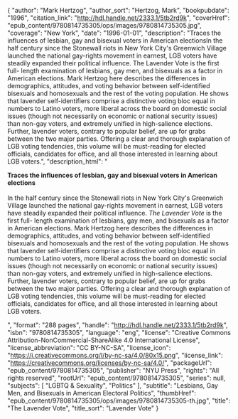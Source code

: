 {
  "author": "Mark Hertzog",
  "author_sort": "Hertzog, Mark",
  "bookpubdate": "1996",
  "citation_link": "http://hdl.handle.net/2333.1/5tb2rd9k",
  "coverHref": "epub_content/9780814735305/ops/images/9780814735305.jpg",
  "coverage": "New York",
  "date": "1996-01-01",
  "description": "Traces the influences of lesbian, gay and bisexual voters in American electionsIn the half century since the Stonewall riots in New York City's Greenwich Village launched the national gay-rights movement in earnest, LGB voters have steadily expanded their political influence. The Lavender Vote is the first full- length examination of lesbians, gay men, and bisexuals as a factor in American elections. Mark Hertzog here describes the differences in demographics, attitudes, and voting behavior between self-identified bisexuals and homosexuals and the rest of the voting population. He shows that lavender self-identifiers comprise a distinctive voting bloc equal in numbers to Latino voters, more liberal across the board on domestic social issues (though not necessarily on economic or national security issues) than non-gay voters, and extremely unified in high-salience elections. Further, lavender voters, contrary to popular belief, are up for grabs between the two major parties. Offering a clear and thorough explanation of LGB voting tendencies, this volume will be must-reading for elected officials, candidates for office, and all those interested in learning about LGB voters.",
  "description_html": "<p><b>Traces the influences of lesbian, gay and bisexual voters in American elections</b><br><br>In the half century since the Stonewall riots in New York City's Greenwich Village launched the national gay-rights movement in earnest, LGB voters have steadily expanded their political influence. <i>The Lavender Vote</i> is the first full- length examination of lesbians, gay men, and bisexuals as a factor in American elections. Mark Hertzog here describes the differences in demographics, attitudes, and voting behavior between self-identified bisexuals and homosexuals and the rest of the voting population. He shows that lavender self-identifiers comprise a distinctive voting bloc equal in numbers to Latino voters, more liberal across the board on domestic social issues (though not necessarily on economic or national security issues) than non-gay voters, and extremely unified in high-salience elections. Further, lavender voters, contrary to popular belief, are up for grabs between the two major parties. Offering a clear and thorough explanation of LGB voting tendencies, this volume will be must-reading for elected officials, candidates for office, and all those interested in learning about LGB voters.</p>",
  "format": "288 pages",
  "handle": "http://hdl.handle.net/2333.1/5tb2rd9k",
  "isbn": "9780814735305",
  "language": "eng",
  "license": "Creative Commons Attribution-NonCommercial-ShareAlike 4.0 International License",
  "license_abbreviation": "CC BY-NC-SA",
  "license_icon": "https://i.creativecommons.org/l/by-nc-sa/4.0/80x15.png",
  "license_link": "https://creativecommons.org/licenses/by-nc-sa/4.0/",
  "packageUrl": "epub_content/9780814735305",
  "publisher": "NYU Press",
  "rights": "All rights reserved",
  "rootUrl": "epub_content/9780814735305",
  "series": null,
  "subjects": [
    "LGBTQ & Sexuality",
    "Politics"
  ],
  "subtitle": "Lesbians, Gay Men, and Bisexuals in American Electoral Politics",
  "thumbHref": "epub_content/9780814735305/ops/images/9780814735305-th.jpg",
  "title": "The Lavender Vote",
  "title_sort": "Lavender Vote"
}
